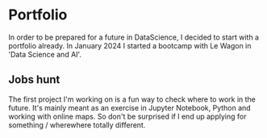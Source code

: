 # Portfolio
In order to be prepared for a future in DataScience, I decided to start with a portfolio already.
In January 2024 I started a bootcamp with Le Wagon in 'Data Science and AI'.

## Jobs hunt
The first project I'm working on is a fun way to check where to work in the future. 
It's mainly meant as an exercise in Jupyter Notebook, Python and working with online maps.
So don't be surprised if I end up applying for something / wherewhere totally different.
